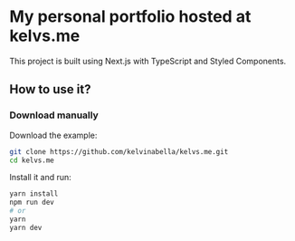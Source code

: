 # My personal portfolio hosted at kelvs.me

This project is built using Next.js with TypeScript and Styled Components.

## How to use it?

### Download manually

Download the example:

```bash
git clone https://github.com/kelvinabella/kelvs.me.git
cd kelvs.me
```

Install it and run:

```bash
yarn install
npm run dev
# or
yarn
yarn dev
```
